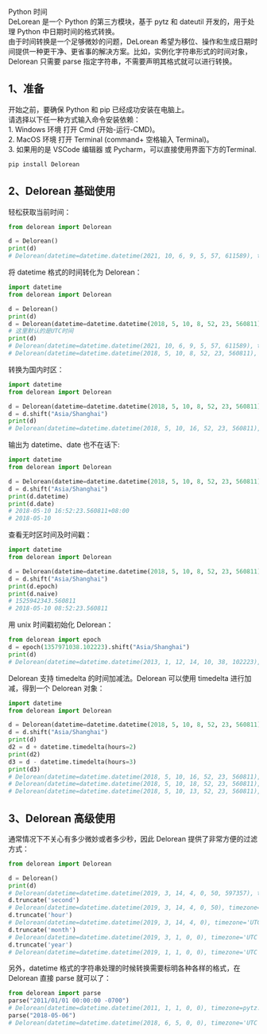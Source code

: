 Python 时间<br />DeLorean 是一个 Python 的第三方模块，基于 pytz 和 dateutil 开发的，用于处理 Python 中日期时间的格式转换。<br />由于时间转换是一个足够微妙的问题，DeLorean 希望为移位、操作和生成日期时间提供一种更干净、更省事的解决方案。比如，实例化字符串形式的时间对象，Delorean 只需要 parse 指定字符串，不需要声明其格式就可以进行转换。
<a name="NLV9S"></a>
## 1、准备
开始之前，要确保 Python 和 pip 已经成功安装在电脑上。<br />请选择以下任一种方式输入命令安装依赖：<br />1. Windows 环境 打开 Cmd (开始-运行-CMD)。<br />2. MacOS 环境 打开 Terminal (command+ 空格输入 Terminal)。<br />3. 如果用的是 VSCode 编辑器 或 Pycharm，可以直接使用界面下方的Terminal.
```bash
pip install Delorean
```
<a name="W5ikY"></a>
## 2、Delorean 基础使用
轻松获取当前时间：
```python
from delorean import Delorean

d = Delorean()
print(d)
# Delorean(datetime=datetime.datetime(2021, 10, 6, 9, 5, 57, 611589), timezone='UTC')
```
将 datetime 格式的时间转化为 Delorean：
```python
import datetime
from delorean import Delorean

d = Delorean()
print(d)
d = Delorean(datetime=datetime.datetime(2018, 5, 10, 8, 52, 23, 560811), timezone='UTC')
# 这里默认的是UTC时间
print(d)
# Delorean(datetime=datetime.datetime(2021, 10, 6, 9, 5, 57, 611589), timezone='UTC')
# Delorean(datetime=datetime.datetime(2018, 5, 10, 8, 52, 23, 560811), timezone='UTC')
```
转换为国内时区：
```python
import datetime
from delorean import Delorean

d = Delorean(datetime=datetime.datetime(2018, 5, 10, 8, 52, 23, 560811), timezone='UTC')
d = d.shift("Asia/Shanghai")
print(d)
# Delorean(datetime=datetime.datetime(2018, 5, 10, 16, 52, 23, 560811), timezone='Asia/Shanghai')
```
输出为 datetime、date 也不在话下:
```python
import datetime
from delorean import Delorean

d = Delorean(datetime=datetime.datetime(2018, 5, 10, 8, 52, 23, 560811), timezone='UTC')
d = d.shift("Asia/Shanghai")
print(d.datetime)
print(d.date)
# 2018-05-10 16:52:23.560811+08:00
# 2018-05-10
```
查看无时区时间及时间戳：
```python
import datetime
from delorean import Delorean

d = Delorean(datetime=datetime.datetime(2018, 5, 10, 8, 52, 23, 560811), timezone='UTC')
d = d.shift("Asia/Shanghai")
print(d.epoch)
print(d.naive)
# 1525942343.560811
# 2018-05-10 08:52:23.560811
```
用 unix 时间戳初始化 Delorean：
```python
from delorean import epoch
d = epoch(1357971038.102223).shift("Asia/Shanghai")
print(d)
# Delorean(datetime=datetime.datetime(2013, 1, 12, 14, 10, 38, 102223), timezone='Asia/Shanghai')
```
Delorean 支持 timedelta 的时间加减法。Delorean 可以使用 timedelta 进行加减，得到一个 Delorean 对象：
```python
import datetime
from delorean import Delorean

d = Delorean(datetime=datetime.datetime(2018, 5, 10, 8, 52, 23, 560811), timezone='UTC')
d = d.shift("Asia/Shanghai")
print(d)
d2 = d + datetime.timedelta(hours=2)
print(d2)
d3 = d - datetime.timedelta(hours=3)
print(d3)
# Delorean(datetime=datetime.datetime(2018, 5, 10, 16, 52, 23, 560811), timezone='Asia/Shanghai')
# Delorean(datetime=datetime.datetime(2018, 5, 10, 18, 52, 23, 560811), timezone='Asia/Shanghai')
# Delorean(datetime=datetime.datetime(2018, 5, 10, 13, 52, 23, 560811), timezone='Asia/Shanghai')
```
<a name="xgAS7"></a>
## 3、Delorean 高级使用
通常情况下不关心有多少微妙或者多少秒，因此 Delorean 提供了非常方便的过滤方式：
```python
from delorean import Delorean

d = Delorean()
print(d)
# Delorean(datetime=datetime.datetime(2019, 3, 14, 4, 0, 50, 597357), timezone='UTC')
d.truncate('second')
# Delorean(datetime=datetime.datetime(2019, 3, 14, 4, 0, 50), timezone='UTC')
d.truncate('hour')
# Delorean(datetime=datetime.datetime(2019, 3, 14, 4, 0), timezone='UTC')
d.truncate('month')
# Delorean(datetime=datetime.datetime(2019, 3, 1, 0, 0), timezone='UTC')
d.truncate('year')
# Delorean(datetime=datetime.datetime(2019, 1, 1, 0, 0), timezone='UTC')
```
另外，datetime 格式的字符串处理的时候转换需要标明各种各样的格式，在 Delorean 直接 parse 就可以了：
```python
from delorean import parse
parse("2011/01/01 00:00:00 -0700")
# Delorean(datetime=datetime.datetime(2011, 1, 1, 0, 0), timezone=pytz.FixedOffset(-420))
parse("2018-05-06")
# Delorean(datetime=datetime.datetime(2018, 6, 5, 0, 0), timezone='UTC')
```
